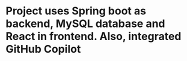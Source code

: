 # Project uses Spring boot as backend, MySQL database and React in frontend. Also, integrated GitHub Copilot
